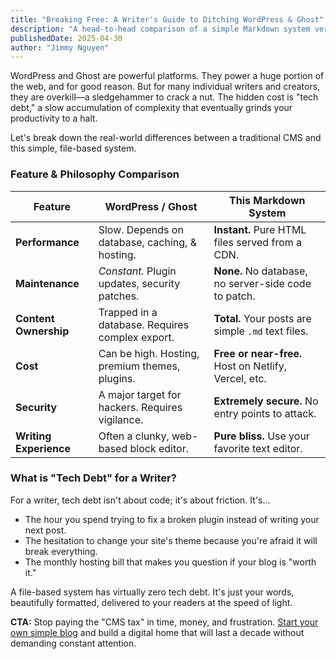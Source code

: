 ```yaml
---
title: "Breaking Free: A Writer's Guide to Ditching WordPress & Ghost"
description: "A head-to-head comparison of a simple Markdown system versus heavyweights like WordPress and Ghost. See why less is more when it comes to technical debt."
publishedDate: 2025-04-30
author: "Jimmy Nguyen"
---
```


WordPress and Ghost are powerful platforms. They power a huge portion of the web, and for good reason. But for many individual writers and creators, they are overkill—a sledgehammer to crack a nut. The hidden cost is "tech debt," a slow accumulation of complexity that eventually grinds your productivity to a halt.

Let's break down the real-world differences between a traditional CMS and this simple, file-based system.

### Feature & Philosophy Comparison

| Feature             | WordPress / Ghost                                | This Markdown System                               |
| ------------------- | ------------------------------------------------ | -------------------------------------------------- |
| **Performance**     | Slow. Depends on database, caching, & hosting.   | **Instant.** Pure HTML files served from a CDN.    |
| **Maintenance**     | *Constant.* Plugin updates, security patches.    | **None.** No database, no server-side code to patch. |
| **Content Ownership** | Trapped in a database. Requires complex export.  | **Total.** Your posts are simple `.md` text files. |
| **Cost**            | Can be high. Hosting, premium themes, plugins.   | **Free or near-free.** Host on Netlify, Vercel, etc. |
| **Security**        | A major target for hackers. Requires vigilance.   | **Extremely secure.** No entry points to attack.    |
| **Writing Experience**| Often a clunky, web-based block editor.        | **Pure bliss.** Use your favorite text editor.       |

### What is "Tech Debt" for a Writer?

For a writer, tech debt isn't about code; it's about friction. It's...
- The hour you spend trying to fix a broken plugin instead of writing your next post.
- The hesitation to change your site's theme because you're afraid it will break everything.
- The monthly hosting bill that makes you question if your blog is "worth it."

A file-based system has virtually zero tech debt. It's just your words, beautifully formatted, delivered to your readers at the speed of light.

**CTA:** Stop paying the "CMS tax" in time, money, and frustration. [Start your own simple blog](#) and build a digital home that will last a decade without demanding constant attention.